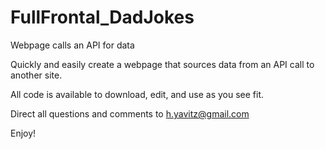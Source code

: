 # FullFrontal_DadJokes
Webpage calls an API for data

Quickly and easily create a webpage that sources data from an API call to another site.

All code is available to download, edit, and use as you see fit.

Direct all questions and comments to h.yavitz@gmail.com

Enjoy!
